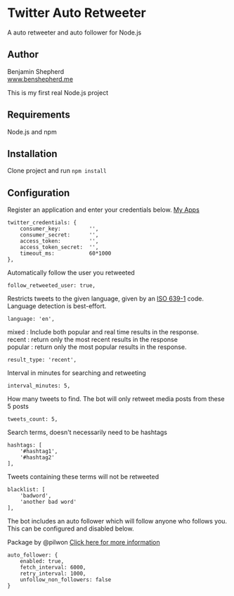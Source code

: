 
# Twitter Auto Retweeter  
A auto retweeter and auto follower for Node.js   
  
## Author  
Benjamin Shepherd  
www.benshepherd.me  
  
This is my first real Node.js project  
  
## Requirements  
Node.js and npm  
  
## Installation  
Clone project and run `npm install`  
  
## Configuration  
  
Register an application and enter your credentials below. [My Apps](https://apps.twitter.com/)  
  
    twitter_credentials: {    
        consumer_key:         '',    
        consumer_secret:      '',    
        access_token:         '',    
        access_token_secret:  '',    
        timeout_ms:           60*1000    
    },  


Automatically follow the user you retweeted

    follow_retweeted_user: true,  

Restricts tweets to the given language, given by an [ISO 639-1](https://en.wikipedia.org/wiki/List_of_ISO_639-1_codes) code. Language detection is best-effort.  

    language: 'en',

mixed : Include both popular and real time results in the response.  
recent : return only the most recent results in the response  
popular : return only the most popular results in the response.

    result_type: 'recent',

Interval in minutes for searching and retweeting  
  
    interval_minutes: 5,  
  
How many tweets to find. The bot will only retweet media posts from these 5 posts  
  
    tweets_count: 5,  
  
Search terms, doesn't necessarily need to be hashtags  
  
    hashtags: [    
        '#hashtag1',    
        '#hashtag2'    
    ],  
Tweets containing these terms will not be retweeted  
  
    blacklist: [    
        'badword',    
        'another bad word'    
    ],  
  
The bot includes an auto follower which will follow anyone who follows you. This can be configured and disabled below.

Package by @pilwon [Click here for more information](https://github.com/pilwon/node-twitter-autofollow-bot) 
  
    auto_follower: {    
        enabled: true,    
        fetch_interval: 6000,    
        retry_interval: 1000,    
        unfollow_non_followers: false    
    }